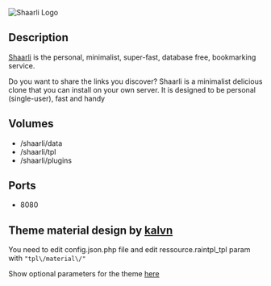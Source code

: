 ![Shaarli Logo](https://i.goopics.net/krkJ.png)

## Description 

[Shaarli](https://github.com/shaarli/Shaarli) is the personal, minimalist, super-fast, database free, bookmarking service.

Do you want to share the links you discover? Shaarli is a minimalist delicious clone that you can install on your own server. It is designed to be personal (single-user), fast and handy


## Volumes 

* /shaarli/data
* /shaarli/tpl
* /shaarli/plugins

## Ports
* 8080

## Theme material design by [kalvn](https://github.com/kalvn/Shaarli-Material)

You need to edit config.json.php file and edit ressource.raintpl_tpl param with `"tpl\/material\/"`

Show optional parameters for the theme [here](https://github.com/kalvn/Shaarli-Material)

